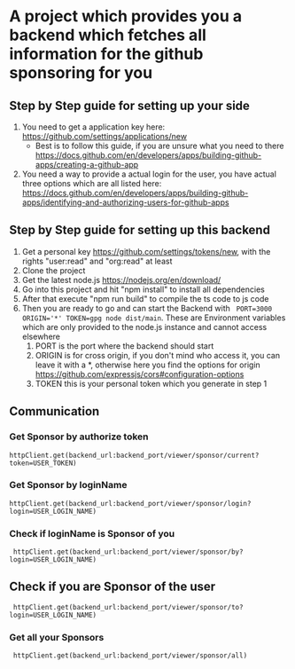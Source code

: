 # A project which provides you a backend which fetches all information for the github sponsoring for you

## Step by Step guide for setting up your side

1. You need to get a application key here: https://github.com/settings/applications/new
   - Best is to follow this guide, if you are unsure what you need to there https://docs.github.com/en/developers/apps/building-github-apps/creating-a-github-app
2. You need a way to provide a actual login for the user, you have actual three options which are all listed here: https://docs.github.com/en/developers/apps/building-github-apps/identifying-and-authorizing-users-for-github-apps

## Step by Step guide for setting up this backend
1. Get a personal key https://github.com/settings/tokens/new, with the rights "user:read" and "org:read" at least
2. Clone the project
3. Get the latest node.js https://nodejs.org/en/download/
4. Go into this project and hit "npm install" to install all dependencies
5. After that execute "npm run build" to compile the ts code to js code
6. Then you are ready to go and can start the Backend with ``` PORT=3000 ORIGIN='*' TOKEN=gpg node dist/main```. These are Environment variables which are only provided to the node.js instance and cannot access elsewhere
   1. PORT is the port where the backend should start
   2. ORIGIN is for cross origin, if you don't mind who access it, you can leave it with a *, otherwise here you find the options for origin https://github.com/expressjs/cors#configuration-options
   3. TOKEN this is your personal token which you generate in step 1

## Communication

### Get Sponsor by authorize token
``` httpClient.get(backend_url:backend_port/viewer/sponsor/current?token=USER_TOKEN) ```

### Get Sponsor by loginName
``` httpClient.get(backend_url:backend_port/viewer/sponsor/login?login=USER_LOGIN_NAME) ```
 
### Check if loginName is Sponsor of you
``` httpClient.get(backend_url:backend_port/viewer/sponsor/by?login=USER_LOGIN_NAME)```

## Check if you are Sponsor of the user
``` httpClient.get(backend_url:backend_port/viewer/sponsor/to?login=USER_LOGIN_NAME)```

### Get all your Sponsors
``` httpClient.get(backend_url:backend_port/viewer/sponsor/all)```